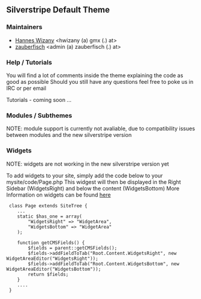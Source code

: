 ## Silverstripe Default Theme ##

### Maintainers ###

 * [Hannes Wizany](http://www.hanneswizany.com) <hwizany (a) gmx (.) at>
 * [zauberfisch](http://zauberfisch.at) <admin (a) zauberfisch (.) at>

### Help / Tutorials ###

You will find a lot of comments inside the theme explaining the code as good as possible
Should you still have any questions feel free to poke us in IRC or per email

Tutorials - coming soon ...

### Modules / Subthemes ###

NOTE: module support is currently not avaliable, due to compatibility issues between modules and the new silverstripe version

### Widgets ###

NOTE: widgets are not working in the new silverstripe version yet

To add widgets to your site, simply add the code below to your mysite/code/Page.php
This widgest will then be displayed in the Right Sidebar (WidgetsRight) and below the content (WidgetsBottom)
More Information on widgets can be found [here](http://doc.silverstripe.org/sapphire/en/topics/widgets)

     class Page extends SiteTree {
     	...
     	static $has_one = array(
     		"WidgetsRight" => "WidgetArea",
     		"WidgetsBottom" => "WidgetArea"
     	);
     	 
     	function getCMSFields() {
     		$fields = parent::getCMSFields();
     		$fields->addFieldToTab("Root.Content.WidgetsRight", new WidgetAreaEditor("WidgetsRight"));
     		$fields->addFieldToTab("Root.Content.WidgetsBottom", new WidgetAreaEditor("WidgetsBottom"));
     		return $fields;
     	}
     	....
     }